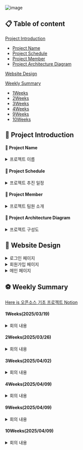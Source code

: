 ![image](https://github.com/user-attachments/assets/cb10886e-0a44-4e45-96bd-0429755bd7a0)

## 📋 Table of content

[Project Introduction](https://github.com/SEOYUNJE/CBNU-Matching-System/blob/main/README.md#-project-Introduction)
  - [Project Name](https://github.com/SEOYUNJE/CBNU-Matching-System/blob/main/README.md#-project-name)
  - [Project Schedule](https://github.com/SEOYUNJE/CBNU-Matching-System/blob/main/README.md#-project-schedule)
  - [Project Member](https://github.com/SEOYUNJE/CBNU-Matching-System/blob/main/README.md#-project-member)
  - [Project Architecture Diagram](https://github.com/SEOYUNJE/CBNU-Matching-System/blob/main/README.md#-project-architecture-diagram)

[Website Design](https://github.com/SEOYUNJE/CBNU-Matching-System/blob/main/README.md#-website-design)
    
[Weekly Summary](https://github.com/SEOYUNJE/CBNU-Matching-System/blob/main/README.md#-weekly-Summary)
  - [1Weeks](https://github.com/SEOYUNJE/CBNU-Matching-System/blob/main/README.md#1weeks20250319)
  - [2Weeks](https://github.com/SEOYUNJE/CBNU-Matching-System/blob/main/README.md#2weeks20250326)
  - [3Weeks](https://github.com/SEOYUNJE/CBNU-Matching-System/blob/main/README.md#3weeks20250402)
  - [4Weeks](https://github.com/SEOYUNJE/CBNU-Matching-System/blob/main/README.md#4weeks20250409)
  - [9Weeks](https://github.com/SEOYUNJE/CBNU-Matching-System/blob/main/README.md#9weeks20250409)
  - [10Weeks](https://github.com/SEOYUNJE/CBNU-Matching-System/blob/main/README.md#10weeks20250409)


## 🏀 Project Introduction

#### 📌 Project Name
<details> 
<summary>프로젝트 이름</summary>
<br>

=> `CBNU Matching System`(충북대 매칭 시스템 앱)

- 충북대학교 매칭 시스템은 재학생들이 보다 풍요롭고 의미 있는 대학생활을 영위할 수 있도록 돕기 위해 개발된 교내 소셜 매칭 플랫폼입니다.
이 앱은 학생들 간의 자연스러운 만남을 유도하며, 식사, 운동, 게임 등 다양한 일상 활동을 함께할 인연을 손쉽게 찾을 수 있도록 설계되었습니다.

</details>

#### 📌 Project Schedule
<details> 
<summary>프로젝트 추진 일정</summary>
<br>

![image](https://github.com/user-attachments/assets/70aec225-f62e-4a87-9b82-895871979d1e)
</details>

#### 📌 Project Member
<details> 
<summary>프로젝트 팀원 소개</summary>
<br>

|  역할  |  성명  |   학번  |  프로젝트 내 맡은 역할  |  GitHub-계정    |
|--------|--------|---------|------------------------|----------------|
|  팀장  |  서윤제 | 2020028034 |   BackEnd           |   https://github.com/SEOYUNJE |
|  팀원  |  조인흠 | 2024042067 |   BackEnd                |   https://github.com/ChoInHeum  |
|  팀원  |  오주노 | 2024042027 |   BackEnd                |   https://github.com/ojunoo  |
|  팀원  |  조예지 | 2023078083 |   FrontEnd & UI Design   |   https://github.com/yejxjj |
|  팀원  |  최은재 | 2023078086 |   FrontEnd & UI Design   |   https://github.com/si-mong  |
</details>

#### 📌 Project Architecture Diagram
<details> 
<summary>프로젝트 구성도</summary>
<br>
  
![프로그램 구성도](https://github.com/user-attachments/assets/e2d49b01-80c1-4a27-982f-2b658e9af8d9)

</details>

## 📢 Website Design

<details> 
<summary> 로그인 페이지 </summary>
<br>
<img src="https://github.com/user-attachments/assets/c0e652d8-3721-4f7f-8e3f-e8990212868b" width="600"/>
</details>

<details> 
<summary> 회원가입 페이지 </summary>
<br>
<img src="https://github.com/user-attachments/assets/bead7971-616e-4fa6-b390-fd225cc5f3f6" width="600/">

</details>

<details> 
<summary> 메인 페이지 </summary>
<br>
<img src="https://github.com/user-attachments/assets/851cd3a4-4f96-44d4-9a14-ebb0527c4aa8" width="600/">
</details>



## ⚽ Weekly Summary

[Here is 오픈소스 기초 프로젝트 Notion](https://www.notion.so/1b4ee048c98f80bdbabee8e7aa3b08e4)

#### 1Weeks(2025/03/19)

<details> 
<summary> 회의 내용 </summary>
<br>

- 회의 주제: 프로젝트명 및 프로젝트 주제 선정

- 회의 결정 사항
  - Frontend FrameWork는 React로 진행하기
  - Backend FrameWork는 Django로 진행하기
  - Design는 Figma로 진행하기
  - 주마다 역할별 스터디 모임 진행하기

</details>
 
#### 2Weeks(2025/03/26)

<details> 
<summary> 회의 내용 </summary>
<br>

- 회의 주제: 최종 프로젝트 주제 결정 및 프로그램 기능 설계

- 회의 결정 사항
  - 최종 프로젝트 주제:
    
    ✨ <어린이집 커뮤니티 사이트>

    => **`관리자 페이지/ 클라이언트 페이지`**
    
    => **`회원가입 기능`**
    
    => **`인증 기능`**
    
    => **`출석/결석/무단 체크 기능`**
    
    => **`식단 알림표 기능`**
    
    => **`가정통신문 알림 기능`**
    
    => **`어린이집 평점 기능`**         
    
  - Python 버전 & Node.js 버전 통일 시키기
    
    => `Python: 3.13.2`
    
    => `Node.js: 22.14.0`

</details>

  
 #### 3Weeks(2025/04/02)


 <details> 
<summary> 회의 내용 </summary>
<br>

- 회의 주제: 충북대 매칭 시스템 핵심 기능 목록 작성

- 회의 결정 사항
  - 프로젝트 <충북대 매칭 시스템> 핵심 기능 선정 및 정의
  - 웹사이트로 프로젝트 구현
  - Front-End: 스토리보드 기획 및 작성 시작
  - Back-End: 방 생성 및 채팅 기능을 포함한 앱 구조 설계 시작 

</details>

#### 4Weeks(2025/04/09)


 <details> 
<summary> 회의 내용 </summary>
<br>

- 회의 주제: 충북대 매칭 시스템 세부 기능 및 타켓팅 구체화

- 회의 결정 사항
  - 충북대학교 매칭시스템 주요 고객층 설정
  - 로그인/회원가입 기능 변경: 전화번호 인증 -> 아이디/비밀번호 인증
  - FrontEnd: Figma를 활용하여 Moit 메인 페이지 UI/UX 디자인 기획 및 설계
  - BackEnd: 마스터 노드에서 Active Branch 생성 이후, 각 담당 앱 기능별로 개발 분담 및 구현 진행

</details>

#### 9Weeks(2025/04/09)


 <details> 
<summary> 회의 내용 </summary>
<br>

1. Front-End: 스타일 가이드 작성 시작
2. Back-End: Django스터디 마무리 후 기본 API 개발 착수

</details>

#### 10Weeks(2025/04/09)


 <details> 
<summary> 회의 내용 </summary>
<br>


- [main branch] 참고용 메인/서브 디자인 css/html 업로드

- [dev branch] create and register “Message” model in chat app

- [dev branch] create and register “profile” model in account app

- [dev branch] create signup.html in accout app

</details>
